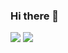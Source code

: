 ### Hi there 👋

<picture>
  <source
    srcset="https://github-readme-stats.vercel.app/api?username=wwoskie&show_icons=true&theme=dark"
    media="(prefers-color-scheme: dark)"
  />
  <source
    srcset="https://github-readme-stats.vercel.app/api?username=wwoskie&show_icons=true"
    media="(prefers-color-scheme: light), (prefers-color-scheme: no-preference)"
  />
  <img src="https://github-readme-stats.vercel.app/api?username=wwoskie&show_icons=true" />
</picture>

<picture>
    <source media="(prefers-color-scheme: dark)" srcset="https://streak-stats.demolab.com?user=wwoskie&theme=dark" />
    <img src="https://streak-stats.demolab.com?user=wwoskie&theme=default" />
</picture>

<!--
**wwoskie/wwoskie** is a ✨ _special_ ✨ repository because its `README.md` (this file) appears on your GitHub profile.

Here are some ideas to get you started:

- 🔭 I’m currently working on ...
- 🌱 I’m currently learning ...
- 👯 I’m looking to collaborate on ...
- 🤔 I’m looking for help with ...
- 💬 Ask me about ...
- 📫 How to reach me: ...
- 😄 Pronouns: ...
- ⚡ Fun fact: ...
-->

